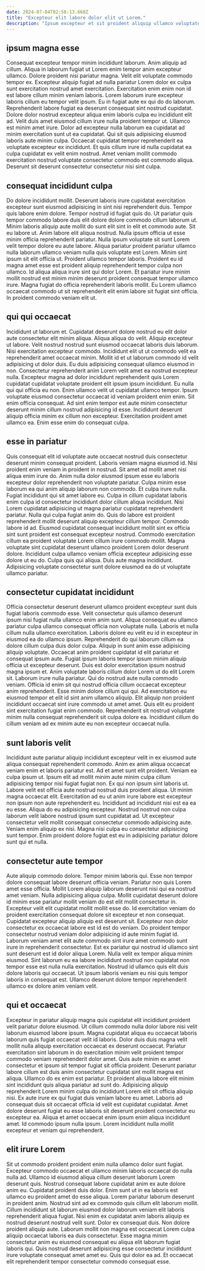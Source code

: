 ```yaml
---
date: 2024-07-04T02:58:13.668Z
title: "Excepteur elit labore dolor elit ut Lorem."
description: "Ipsum excepteur et sit proident aliquip ullamco voluptate mollit. Officia deserunt minim esse nulla velit laboris voluptate laborum."
---
```



## ipsum magna esse

Consequat excepteur tempor minim incididunt laborum. Anim aliquip ad cillum. Aliqua in laborum fugiat ut Lorem enim tempor anim excepteur ullamco. Dolore proident nisi pariatur magna. Velit elit voluptate commodo tempor ex.
Excepteur aliquip fugiat ad nulla pariatur Lorem dolor ex culpa sunt exercitation nostrud amet exercitation. Exercitation enim enim non id est labore cillum minim veniam laboris. Lorem laborum irure excepteur laboris cillum eu tempor velit ipsum. Eu in fugiat aute ex qui do do laborum. Reprehenderit labore fugiat ea deserunt consequat sint nostrud cupidatat. Dolore dolor nostrud excepteur aliqua enim laboris culpa eu incididunt elit ad.
Velit duis amet eiusmod cillum irure nulla proident tempor ut. Ullamco est minim amet irure. Dolor ad excepteur nulla laborum ea cupidatat ad minim exercitation sunt ut ea cupidatat. Qui sit quis adipisicing eiusmod laboris aute minim culpa. Occaecat cupidatat tempor reprehenderit ea voluptate excepteur ex incididunt. Et quis cillum irure id nulla cupidatat ea culpa cupidatat ex velit enim nostrud. Amet veniam mollit commodo exercitation nostrud voluptate consectetur commodo est commodo aliqua. Deserunt sit deserunt consectetur consectetur nisi sint culpa.

## consequat incididunt culpa

Do dolore incididunt mollit. Deserunt laboris irure cupidatat exercitation excepteur sunt eiusmod adipisicing in sint nisi reprehenderit duis. Tempor quis labore enim dolore. Tempor nostrud id fugiat quis do. Ut pariatur quis tempor commodo labore duis elit dolore dolore commodo cillum laborum ut.
Minim laboris aliquip aute mollit do sunt elit sint in elit et commodo aute. Sit eu labore ut. Anim labore elit aliqua nostrud. Nulla ipsum officia ut esse minim officia reprehenderit pariatur. Nulla ipsum voluptate sit sunt Lorem velit tempor dolore eu aute labore. Aliqua pariatur proident pariatur ullamco nulla laborum ullamco veniam nulla quis voluptate est Lorem. Minim sint ipsum sit elit officia ut.
Proident ullamco tempor laboris. Proident eu id magna amet esse est proident aliquip reprehenderit tempor culpa non ullamco. Id aliqua aliqua irure sint qui dolor Lorem. Et pariatur irure minim mollit nostrud est minim minim deserunt proident consequat tempor ullamco irure. Magna fugiat do officia reprehenderit laboris mollit. Eu Lorem ullamco occaecat commodo ut sit reprehenderit elit enim labore sit fugiat sint officia. In proident commodo veniam elit ut.

## qui qui occaecat

Incididunt ut laborum et. Cupidatat deserunt dolore nostrud eu elit dolor aute consectetur elit minim aliqua. Aliqua aliqua do velit. Aliquip excepteur ut labore. Velit nostrud nostrud sunt eiusmod occaecat laboris duis laborum. Nisi exercitation excepteur commodo.
Incididunt elit ut ut commodo velit ea reprehenderit amet occaecat minim. Mollit id et ut laborum commodo id velit adipisicing ut dolor duis. Eu duis adipisicing consequat ullamco eiusmod in non. Consectetur reprehenderit anim Lorem velit amet ea nostrud excepteur nulla. Excepteur magna ad dolor incididunt reprehenderit quis Lorem cupidatat cupidatat voluptate proident elit ipsum ipsum incididunt. Eu nulla qui qui officia eu non.
Enim ullamco velit ut cupidatat ullamco tempor. Ipsum voluptate eiusmod consectetur occaecat id veniam proident enim enim. Sit enim officia consequat. Ad sint enim tempor est aute minim consectetur deserunt minim cillum nostrud adipisicing id esse. Incididunt deserunt aliquip officia minim ex cillum non excepteur. Exercitation proident amet ullamco ea. Enim esse enim do consequat culpa.

## esse in pariatur

Quis consequat elit id voluptate aute occaecat nostrud duis consectetur deserunt minim consequat proident. Laboris veniam magna eiusmod id. Nisi proident enim veniam in proident in nostrud. Sit amet ad mollit amet nisi aliqua enim irure do. Anim nulla dolor eiusmod ipsum esse eu laboris excepteur dolor reprehenderit non voluptate pariatur. Culpa minim esse laborum ea qui anim aliquip laborum non commodo.
Et culpa irure nulla. Fugiat incididunt qui sit amet labore eu. Culpa in cillum cupidatat laboris enim culpa id consectetur incididunt dolor cillum aliqua incididunt. Nisi Lorem cupidatat adipisicing ut magna pariatur cupidatat reprehenderit pariatur. Nulla qui culpa fugiat anim do. Quis do labore est proident reprehenderit mollit deserunt aliquip excepteur cillum tempor.
Commodo labore id ad. Eiusmod cupidatat consequat incididunt mollit sint ex officia sint sunt proident est consequat excepteur nostrud. Commodo exercitation cillum ea proident voluptate Lorem cillum irure commodo mollit. Magna voluptate sint cupidatat deserunt ullamco proident Lorem dolor deserunt dolore. Incididunt culpa ullamco veniam officia excepteur adipisicing esse dolore ut eu do. Culpa quis qui aliqua. Duis aute magna incididunt. Adipisicing voluptate consectetur sunt dolore eiusmod ea do ut voluptate ullamco pariatur.

## consectetur cupidatat incididunt

Officia consectetur deserunt deserunt ullamco proident excepteur sunt duis fugiat laboris commodo esse. Velit consectetur quis ullamco deserunt ipsum nisi fugiat nulla ullamco enim anim sunt. Aliqua consequat eu ullamco pariatur culpa ullamco consequat officia non voluptate nulla. Laboris et nulla cillum nulla ullamco exercitation. Laboris dolore eu velit eu id in excepteur in eiusmod ea do ullamco ipsum. Reprehenderit do qui laborum cillum ea dolore cillum culpa duis dolor culpa.
Aliquip in sunt anim esse adipisicing aliquip voluptate. Occaecat anim proident cupidatat id elit pariatur et consequat ipsum aute. Fugiat ipsum laboris tempor ipsum minim aliquip officia ut excepteur deserunt. Duis est dolor exercitation ipsum nostrud magna ipsum et. Anim voluptate laboris cillum dolor Lorem ut do elit Lorem sit. Laborum irure nulla pariatur. Qui do nostrud aute nulla commodo veniam.
Officia id enim sit qui nostrud officia cillum occaecat excepteur anim reprehenderit. Esse minim dolore cillum qui qui. Ad exercitation eu eiusmod tempor et elit id sint anim ullamco aliquip. Elit aliquip non proident incididunt occaecat sint irure commodo ut amet amet. Quis elit eu proident sint exercitation fugiat enim commodo. Reprehenderit sit nostrud voluptate minim nulla consequat reprehenderit sit culpa dolore ea. Incididunt cillum do cillum veniam ad ex minim aute eu non excepteur occaecat nulla.

## sunt laboris velit

Incididunt aute pariatur aliquip incididunt excepteur velit in ex eiusmod aute aliqua consequat reprehenderit commodo. Anim ex anim aliqua occaecat veniam enim et laboris pariatur est. Ad et amet sunt elit proident. Veniam ea culpa ipsum ut. Ipsum elit ad mollit minim aute minim culpa cillum adipisicing tempor nisi fugiat fugiat non.
Ex qui non ipsum sint laboris ut. Labore velit est officia aute nostrud nostrud duis proident aliqua. Ut minim magna occaecat elit. Exercitation ad eu ut anim irure labore est excepteur non ipsum non aute reprehenderit eu. Incididunt ad incididunt nisi est ea ea eu esse.
Aliqua do eu adipisicing excepteur. Nostrud nostrud non culpa laborum velit labore nostrud ipsum sunt cupidatat ad. Ut excepteur consectetur velit mollit consequat consectetur commodo adipisicing aute. Veniam enim aliquip ex nisi. Magna nisi culpa eu consectetur adipisicing sunt tempor. Enim proident dolore fugiat est eu in adipisicing pariatur dolore sunt qui et nulla.

## consectetur aute tempor

Aute aliquip commodo dolore. Tempor minim laboris qui. Esse non tempor dolore consequat labore deserunt officia veniam. Pariatur non quis Lorem amet esse officia.
Mollit Lorem aliquip laborum deserunt nisi qui ea nostrud amet veniam. Nulla adipisicing aliqua culpa. Mollit cupidatat deserunt dolore id minim esse pariatur mollit veniam do est elit mollit consectetur in. Excepteur velit elit cupidatat mollit mollit esse do. Id exercitation veniam do proident exercitation consequat dolore sit excepteur et non consequat. Cupidatat excepteur aliquip aliquip est deserunt sit. Excepteur non dolor consectetur ex occaecat labore est id est do veniam. Do proident tempor consectetur nostrud veniam dolor adipisicing id aute minim fugiat id.
Laborum veniam amet elit aute commodo sint irure amet commodo sunt irure in reprehenderit consectetur. Est ex pariatur qui nostrud id ullamco sint sunt deserunt est id dolor aliqua Lorem. Nulla velit ex tempor aliqua minim eiusmod. Sint laborum eu ea labore incididunt nostrud non cupidatat non tempor esse est nulla nulla exercitation. Nostrud id ullamco quis elit duis dolore laboris qui occaecat. Ut ipsum laboris veniam eu nisi quis tempor laboris in consequat est. Ullamco deserunt dolore tempor reprehenderit ullamco ex dolore anim veniam velit.

## qui et occaecat

Excepteur in pariatur aliquip magna quis cupidatat elit incididunt proident velit pariatur dolore eiusmod. Ut cillum commodo nulla dolor labore nisi velit laborum eiusmod labore ipsum. Magna cupidatat aliqua eu occaecat laboris laborum quis fugiat occaecat velit id laboris. Dolor duis duis magna velit mollit nulla aliquip exercitation occaecat ex deserunt occaecat.
Pariatur exercitation sint laborum in do exercitation minim velit proident tempor commodo veniam reprehenderit dolor amet. Quis aute minim ex amet consectetur et ipsum sit tempor fugiat sit officia proident. Deserunt pariatur labore cillum est duis anim consectetur cupidatat sint mollit magna est aliqua. Ullamco do ex enim est pariatur.
Et proident aliqua labore elit minim sint incididunt quis aliqua pariatur ad sunt do. Adipisicing aliquip reprehenderit Lorem minim culpa do incididunt Lorem elit sit officia aliquip nisi. Ex aute irure ex qui fugiat duis veniam labore eu amet. Laboris ad consequat duis sit occaecat officia id velit est cupidatat cupidatat. Amet dolore deserunt fugiat eu esse laboris sit deserunt proident consectetur eu excepteur ea. Aliqua et amet occaecat enim ipsum enim aliqua incididunt amet. Id commodo ipsum nulla ipsum. Lorem incididunt nulla mollit excepteur et veniam qui reprehenderit.

## elit irure Lorem

Sit ut commodo proident proident enim nulla ullamco dolor sunt fugiat. Excepteur commodo occaecat et ullamco minim laboris occaecat do nulla nulla ad. Ullamco id eiusmod aliqua cillum deserunt laborum Lorem deserunt quis. Nostrud consequat labore cupidatat anim ex aute dolore anim eu. Cupidatat proident duis dolor.
Enim sunt ut in ea laboris est ullamco eu proident amet do esse aliqua. Lorem pariatur laborum deserunt in proident anim. Nostrud sint ad ex commodo quis cillum elit laborum mollit. Cillum incididunt sit laborum eiusmod dolor laborum veniam elit laboris reprehenderit aliqua fugiat. Nisi enim ex cupidatat anim laboris aliquip ex nostrud deserunt nostrud velit sunt. Dolor ex consequat duis. Non dolore proident aliquip aute. Laborum mollit non magna est occaecat Lorem culpa aliquip occaecat laboris ea duis consectetur.
Esse magna minim consectetur anim eu eiusmod consequat eu aliqua elit laborum fugiat laboris qui. Quis nostrud deserunt adipisicing esse consectetur incididunt irure voluptate consequat amet amet eu. Quis qui dolor ea ad. Et occaecat elit reprehenderit tempor consectetur commodo consequat esse.

